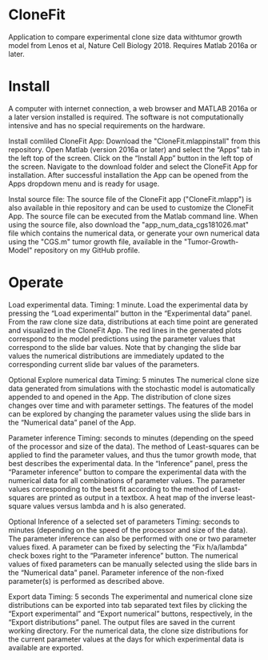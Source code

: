 # CloneFit
Application to compare experimental clone size data withtumor growth model from Lenos et al, Nature Cell Biology 2018. Requires Matlab 2016a or later.


# Install
A computer with internet connection, a web browser and MATLAB 2016a or a later version installed is required. The software is not computationally intensive and has no special requirements on the hardware.

Install comliled CloneFit App: Download the "CloneFit.mlappinstall" from this repository. Open Matlab (version 2016a or later) and select the “Apps” tab in the left top of the screen. Click on the “Install App” button in the left top of the screen. Navigate to the download folder and select the CloneFit App for installation.  After successful installation the App can be opened from the Apps dropdown menu and is ready for usage. 

Instal source file: The source file of the CloneFit app ("CloneFit.mlapp") is also available in thie repository and can be used to customize the CloneFit App. The source file can be executed from the Matlab command line. When using the source file, also download the "app_num_data_cgs181026.mat" file which contains the numerical data, or generate your own numerical data using the "CGS.m" tumor growth file, available in the "Tumor-Growth-Model" repository on my GitHub profile.


# Operate
Load experimental data.
Timing: 1 minute.
Load the experimental data by pressing the “Load experimental” button in the “Experimental data” panel. From the raw clone size data, distributions at each time point are generated and visualized in the CloneFit App. The red lines in the generated plots correspond to the model predictions using the parameter values that correspond to the slide bar values. Note that by changing the slide bar values the numerical distributions are immediately updated to the corresponding current slide bar values of the parameters.

Optional 
Explore numerical data
Timing: 5 minutes
The numerical clone size data generated from simulations with the stochastic model is automatically appended to and opened in the App. The distribution of clone sizes changes over time and with parameter settings. The features of the model can be explored by changing the parameter values using the slide bars in the “Numerical data” panel of the App.

Parameter inference 
Timing: seconds to minutes (depending on the speed of the processor and size of the data).
The method of Least-squares can be applied to find the parameter values, and thus the tumor growth mode, that best describes the experimental data. In the “Inference” panel, press the “Parameter inference” button to compare the experimental data with the numerical data for all combinations of parameter values. The parameter values corresponding to the best fit according to the method of Least-squares are printed as output in a textbox. A heat map of the inverse least-square values versus lambda and h is also generated.

Optional 
Inference of a selected set of parameters
Timing: seconds to minutes (depending on the speed of the processor and size of the data).
The parameter inference can also be performed with one or two parameter values fixed. A parameter can be fixed by selecting the “Fix h/a/lambda” check boxes right to the “Parameter inference” button. The numerical values of fixed parameters can be manually selected using the slide bars in the “Numerical data” panel. Parameter inference of the non-fixed parameter(s) is performed as described above.

Export data 
Timing: 5 seconds
The experimental and numerical clone size distributions can be exported into tab separated text files by clicking the “Export experimental” and “Export numerical” buttons, respectively, in the “Export distributions” panel. The output files are saved in the current working directory. For the numerical data, the clone size distributions for the current parameter values at the days for which experimental data is available are exported. 
